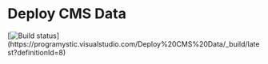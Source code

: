 # Deploy CMS Data

[![Build status](https://programystic.visualstudio.com/Deploy%20CMS%20Data/_apis/build/status/Develop%20Build%20(7.4))](https://programystic.visualstudio.com/Deploy%20CMS%20Data/_build/latest?definitionId=8)
